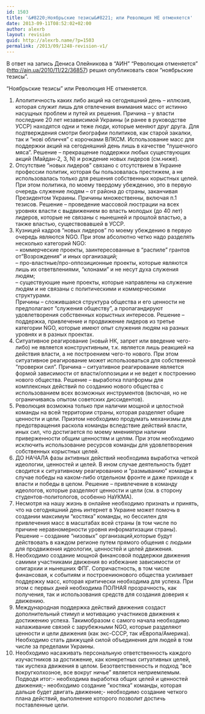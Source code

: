 ```yaml
---
id: 1503
title: '&#8220;Ноябрьские тезисы&#8221; или Революция НЕ отменяется'
date: 2013-09-11T08:52:02+02:00
author: alexrb
layout: revision
guid: http://alexrb.name/?p=1503
permalink: /2013/09/1248-revision-v1/
---
```

В ответ на запись Дениса Олейникова в &#8220;АИН&#8221; &#8220;Революция отменяется&#8221; (http://ain.ua/2010/11/22/36857) решил опубликовать свои &#8220;ноябрьские тезисы&#8221;.

&#8220;Ноябрьские тезисы&#8221; или Революция НЕ отменяется.  
1. Аполитичность каких либо акций на сегодняшний день &#8211; иллюзия, которая служит лишь для отвлечения внимания масс от истинно насущных проблем и путей их решения. Причина &#8211; у власти последние 20 лет независимой Украины (и ранее в руководстве УССР) находятся одни и теже люди, которые меняют друг друга. Для подтверждения смотри биографии политиков, как старой закалки, так и &#8220;нові обличчя&#8221; с корочками ВЛКСМ. Использование масс для поддержки акций на сегодняшний день лишь в качестве &#8220;пушечного мяса&#8221;. Решение &#8211; прекращение поддержки любых существующих акций (Майдан-2, 3, N) и рождение новых лидеров (см.ниже).  
2. Отсутствие &#8220;новых лидеров&#8221; связано с отсутствием в Украине профессии политик, которая бы пользовалась престижем, а не использовалась только для решения собственных корыстных целей. При этом политика, по моему твердому убеждению, это в первую очередь служение людям &#8211; от района до страны, заканчивая Президентом Украины. Причины множественны, включая п.1 тезисов. Решение &#8211; проведение массовой люстрации на всех уровнях власти с выдвижением во власть молодых (до 40 лет) лидеров, которые не связаны с нынешней и прошлой властью, а также властью, существовавшей в УССР.  
3. Кузницей кадров &#8220;новых лидеров&#8221; по моему убеждению в первую очередь являются NGO. При этом абсолютно четко надо разделять несколько категорий NGO:  
&#8211; коммерческие проекты, заинтересованные в &#8220;распиле&#8221; грантов от&#8221;Возрождения&#8221; и иных организаций;  
&#8211; про-властные/про-оппозиционные проекты, которые являются лишь их ответвлениями, &#8220;клонами&#8221; и не несут духа служения людям;  
&#8211; существующие ныне проекты, которые направлены на служение людям и не связаны с политическими и коммерческими структурами.  
Причины &#8211; сложившаяся структура общества и его ценности не предполагают &#8220;служения обществу&#8221;, а пропагандируют удовлетворения собственных корыстных интересов. Решение &#8211; поддержка, привлечение и продвижение лидеров из третье категории NGO, которые имеют опыт служения людям на разных уровнях и в разных проектах.  
4. Ситуативное реагирование (новый НК, запрет или введение чего-либо) не является конструктивным, т.к. является лишь реакцией на действия власти, а не построением чего-то нового. При этом ситуативное реагирование может использоваться для собственной &#8220;проверки сил&#8221;. Причина &#8211; ситуативное реагирование является формой зависимости от власти/оппозиции и не ведет к построению нового общества. Решение &#8211; выработка платформы для комплексных действий по созданию нового общества с использованием всех возможных инструментов (включая, но не ограничиваясь опытом советских диссидентов).  
5. Революция возможна только при наличии мощной и целостной команды на всей территории страны, которая разделяет общие ценности и цели. Приэтом необходимо продумать механизмы для предотвращения раскола команды вследствие действий власти, иных сил, что достигается по моему мненияпри наличии приверженности общим ценностям и целям. При этом необходимо исключить использование ресурсов команды для удовлетворения собственных корыстных целей.  
6. ДО НАЧАЛА фазы активных действий необходима выработка четкой идеологии, ценностей и целей. В ином случае деятельность будет сводится к ситуативному реагированию и &#8220;размыванию&#8221; команды в случае победы на каком-либо отдельном фронте и даже приходе к власти и победы в целом. Решение &#8211; привлечение в команду идеологов, которые разделяют ценности и цели (см. в сторону студентов-политологов, особенно НаУКМА).  
7. Несмотря на нашу жизнь в онлайне необходимо признать и принять, что на сегодняшний день интернет в Украине может помочь в создании максимум &#8220;костяка&#8221; команды, но бессилен для привлечения масс в масштабах всей страны (в том числе по причине неравномерности уровня информатизации страны). Решение &#8211; создание &#8220;низовых&#8221; организаций,которые будут действовать в каждом регионе путем прямого общения с людьми для продвижения идеологии, ценностей и целей движения.  
8. Необходимо создание мощной финансовой поддержки движения самими участниками движения во избежание зависимости от олигархии и нынешних ФПГ. Сопричастность, в том числе финансовая, к событиям и построениюнового общества усиливает поддержку масс, которая критически необходима для успеха. При этом с первых дней необходима ПОЛНАЯ прозрачность, как получения, так и использования средств для создания доверия к движению.  
9. Международная поддержка действий движения создаст дополнительный стимул и мотивацию участников движения к достижению успеха. Такимобразом с самого начала необходимо налаживание связей с зарубежными NGO, которые разделяют ценности и цели движения (как экс-СССР, так иЕвропа/Америка). Необходимо стать движущей силой объединения для людей в том числе за пределами Украины.  
10. Необходимо насаживать персональную ответственность каждого изучастников за достижение, как конкретных ситуативных целей, так иуспеха движения в целом. Безответственность и подход &#8220;все вокругколхозное, все вокруг ничье&#8221; является неприемлемым.  
Подводя итог:- необходима выработка общих целей и ценностей движения;- необходимо создание &#8220;костяка&#8221; команды, которая дальше будет двигать движение;- необходимо создание четкого плана действий, выполнение которого позволит достичь поставленные цели.